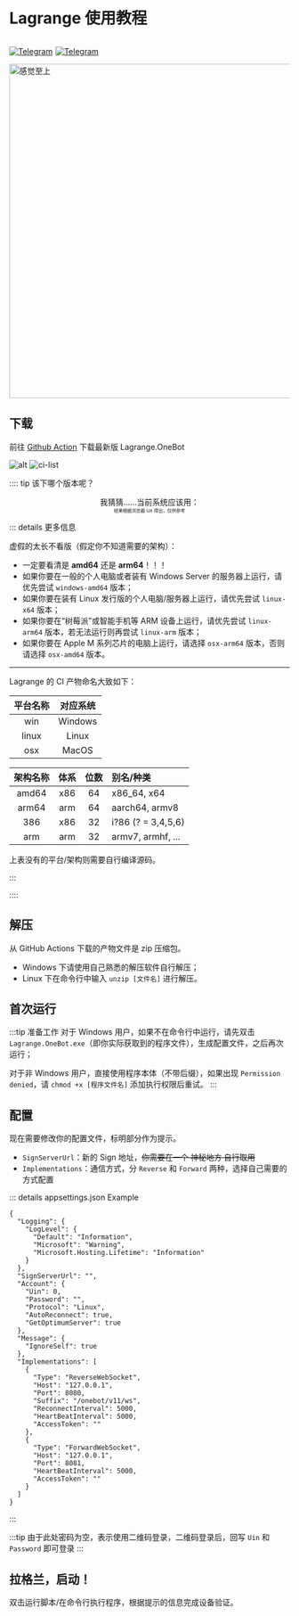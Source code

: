 # Lagrange 使用教程

<p style="display: inline-flex">
  <a href="https://github.com/LagrangeDev/Lagrange.Core">
    <img src="https://img.shields.io/badge/Github-black?logo=Github" style="margin-right: 5px" alt="Telegram" />
  </a>
  <a href="https://t.me/+6HNTeJO0JqtlNmRl">
    <img src="https://img.shields.io/badge/Telegram-blue?logo=Telegram" alt="Telegram" />
  </a>
</p>

<img src="/images/before/lagrange.jpg" width=600 alt="感觉至上"/>

## 下载

前往 [Github Action](https://github.com/LagrangeDev/Lagrange.Core/actions) 下载最新版 Lagrange.OneBot

![alt](/images/before/lagrange.webp)
![ci-list](/images/before/lagrange_ci_list.webp)

:::: tip 该下哪个版本呢？

<div align="center">我猜猜……当前系统应该用：</div>

<NameByPlatform />

<div align="center" style="font-size: 8px">结果根据浏览器 UA 得出，仅供参考</div>

::: details 更多信息

<curtain>虚假的</curtain>太长不看版（假定你不知道需要的架构）：

- 一定要看清是 **amd64** 还是 **arm64**！！！
- 如果你要在一般的个人电脑或者装有 Windows Server 的服务器上运行，请优先尝试 `windows-amd64` 版本；
- 如果你要在装有 Linux 发行版的个人电脑/服务器上运行，请优先尝试 `linux-x64` 版本；
- 如果你要在“树莓派”或智能手机等 ARM 设备上运行，请优先尝试 `linux-arm64` 版本，若无法运行则再尝试 `linux-arm` 版本；
- 如果你要在 Apple M 系列芯片的电脑上运行，请选择 `osx-arm64` 版本，否则请选择 `osx-amd64` 版本。

---

Lagrange 的 CI 产物命名大致如下：

| 平台名称 | 对应系统 |
| :------: | :------: |
|   win    | Windows  |
|  linux   |  Linux   |
|   osx    |  MacOS   |

| 架构名称 | 体系 | 位数 | 别名/种类          |
| :------: | :--: | :--: | :----------------- |
|  amd64   | x86  |  64  | x86_64, x64        |
|  arm64   | arm  |  64  | aarch64, armv8     |
|   386    | x86  |  32  | i?86 (? = 3,4,5,6) |
|   arm    | arm  |  32  | armv7, armhf, ...  |

上表没有的平台/架构则需要自行编译源码。

:::

::::

## 解压

从 GitHub Actions 下载的产物文件是 zip 压缩包。

- Windows 下请使用自己熟悉的解压软件自行解压；
- Linux 下在命令行中输入 `unzip [文件名]` 进行解压。

## 首次运行

:::tip 准备工作
对于 Windows 用户，如果不在命令行中运行，请先双击 `Lagrange.OneBot.exe`（即你实际获取到的程序文件），生成配置文件，之后再次运行；

对于非 Windows 用户，直接使用程序本体（不带后缀），如果出现 `Permission denied`，请 `chmod +x [程序文件名]` 添加执行权限后重试。
:::

## 配置

现在需要修改你的配置文件，标明部分作为提示。

- `SignServerUrl`：新的 Sign 地址，~~你需要在一个 神秘地方 自行取用~~
- `Implementations`：通信方式，分 `Reverse` 和 `Forward` 两种，选择自己需要的方式配置

::: details appsettings.json Example

```json{9,20}
{
  "Logging": {
    "LogLevel": {
      "Default": "Information",
      "Microsoft": "Warning",
      "Microsoft.Hosting.Lifetime": "Information"
    }
  },
  "SignServerUrl": "",
  "Account": {
    "Uin": 0,
    "Password": "",
    "Protocol": "Linux",
    "AutoReconnect": true,
    "GetOptimumServer": true
  },
  "Message": {
    "IgnoreSelf": true
  },
  "Implementations": [
    {
      "Type": "ReverseWebSocket",
      "Host": "127.0.0.1",
      "Port": 8080,
      "Suffix": "/onebot/v11/ws",
      "ReconnectInterval": 5000,
      "HeartBeatInterval": 5000,
      "AccessToken": ""
    },
    {
      "Type": "ForwardWebSocket",
      "Host": "127.0.0.1",
      "Port": 8081,
      "HeartBeatInterval": 5000,
      "AccessToken": ""
    }
  ]
}
```

:::

:::tip
由于此处密码为空，表示使用二维码登录，二维码登录后，回写 `Uin` 和 `Password` 即可登录
:::

## 拉格兰，启动！

双击运行脚本/在命令行执行程序，根据提示的信息完成设备验证。
